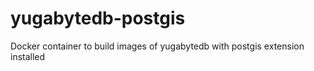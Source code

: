 # yugabytedb-postgis
Docker container to build images of yugabytedb with postgis extension installed
